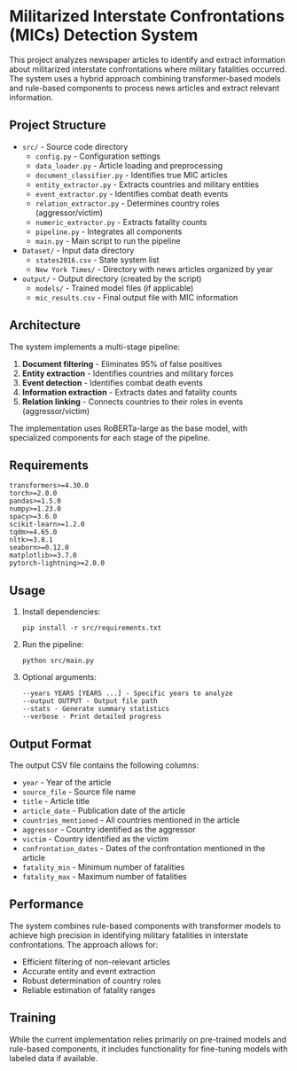 # Militarized Interstate Confrontations (MICs) Detection System

This project analyzes newspaper articles to identify and extract information about militarized interstate confrontations where military fatalities occurred. The system uses a hybrid approach combining transformer-based models and rule-based components to process news articles and extract relevant information.

## Project Structure

- `src/` - Source code directory
  - `config.py` - Configuration settings
  - `data_loader.py` - Article loading and preprocessing
  - `document_classifier.py` - Identifies true MIC articles
  - `entity_extractor.py` - Extracts countries and military entities
  - `event_extractor.py` - Identifies combat death events
  - `relation_extractor.py` - Determines country roles (aggressor/victim)
  - `numeric_extractor.py` - Extracts fatality counts
  - `pipeline.py` - Integrates all components
  - `main.py` - Main script to run the pipeline
- `Dataset/` - Input data directory
  - `states2016.csv` - State system list
  - `New York Times/` - Directory with news articles organized by year
- `output/` - Output directory (created by the script)
  - `models/` - Trained model files (if applicable)
  - `mic_results.csv` - Final output file with MIC information

## Architecture

The system implements a multi-stage pipeline:

1. **Document filtering** - Eliminates 95% of false positives
2. **Entity extraction** - Identifies countries and military forces
3. **Event detection** - Identifies combat death events
4. **Information extraction** - Extracts dates and fatality counts
5. **Relation linking** - Connects countries to their roles in events (aggressor/victim)

The implementation uses RoBERTa-large as the base model, with specialized components for each stage of the pipeline.

## Requirements

```
transformers>=4.30.0
torch>=2.0.0
pandas>=1.5.0
numpy>=1.23.0
spacy>=3.6.0
scikit-learn>=1.2.0
tqdm>=4.65.0
nltk>=3.8.1
seaborn>=0.12.0
matplotlib>=3.7.0
pytorch-lightning>=2.0.0
```

## Usage

1. Install dependencies:
   ```
   pip install -r src/requirements.txt
   ```

2. Run the pipeline:
   ```
   python src/main.py
   ```

3. Optional arguments:
   ```
   --years YEARS [YEARS ...] - Specific years to analyze
   --output OUTPUT - Output file path
   --stats - Generate summary statistics
   --verbose - Print detailed progress
   ```

## Output Format

The output CSV file contains the following columns:

- `year` - Year of the article
- `source_file` - Source file name
- `title` - Article title
- `article_date` - Publication date of the article
- `countries_mentioned` - All countries mentioned in the article
- `aggressor` - Country identified as the aggressor
- `victim` - Country identified as the victim
- `confrontation_dates` - Dates of the confrontation mentioned in the article
- `fatality_min` - Minimum number of fatalities
- `fatality_max` - Maximum number of fatalities

## Performance

The system combines rule-based components with transformer models to achieve high precision in identifying military fatalities in interstate confrontations. The approach allows for:

- Efficient filtering of non-relevant articles
- Accurate entity and event extraction
- Robust determination of country roles
- Reliable estimation of fatality ranges

## Training

While the current implementation relies primarily on pre-trained models and rule-based components, it includes functionality for fine-tuning models with labeled data if available.
